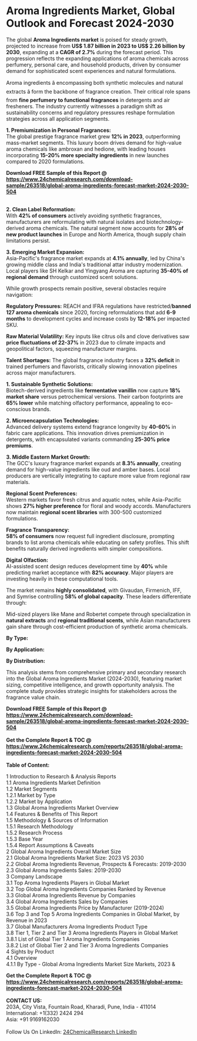 <h1>Aroma Ingredients Market, Global Outlook and Forecast 2024-2030</h1><p>The global <strong>Aroma Ingredients market</strong> is poised for steady growth, projected to increase from <strong>US$ 1.87 billion in 2023 to US$ 2.26 billion by 2030</strong>, expanding at a <strong>CAGR of 2.7%</strong> during the forecast period. This progression reflects the expanding applications of aroma chemicals across perfumery, personal care, and household products, driven by consumer demand for sophisticated scent experiences and natural formulations.</p><p>Aroma ingredients â encompassing both synthetic molecules and natural extracts â form the backbone of fragrance creation. Their critical role spans from <strong>fine perfumery to functional fragrances</strong> in detergents and air fresheners. The industry currently witnesses a paradigm shift as sustainability concerns and regulatory pressures reshape formulation strategies across all application segments.</p><p><strong>1. Premiumization in Personal Fragrances:</strong><br>
The global prestige fragrance market grew <strong>12% in 2023</strong>, outperforming mass-market segments. This luxury boom drives demand for high-value aroma chemicals like ambroxan and hedione, with leading houses incorporating <strong>15-20% more specialty ingredients</strong> in new launches compared to 2020 formulations.</p><div><b>Download FREE Sample of this Report @ 
            <a href="https://www.24chemicalresearch.com/download-sample/263518/global-aroma-ingredients-forecast-market-2024-2030-504">
            https://www.24chemicalresearch.com/download-sample/263518/global-aroma-ingredients-forecast-market-2024-2030-504</a></b></div><br><p><strong>2. Clean Label Reformation:</strong><br>
With <strong>42% of consumers</strong> actively avoiding synthetic fragrances, manufacturers are reformulating with natural isolates and biotechnology-derived aroma chemicals. The natural segment now accounts for <strong>28% of new product launches</strong> in Europe and North America, though supply chain limitations persist.</p><p><strong>3. Emerging Market Expansion:</strong><br>
Asia-Pacific's fragrance market expands at <strong>4.1% annually</strong>, led by China's growing middle class and India's traditional attar industry modernization. Local players like SH Kelkar and Yingyang Aroma are capturing <strong>35-40% of regional demand</strong> through customized scent solutions.</p><p>While growth prospects remain positive, several obstacles require navigation:</p><p><strong>Regulatory Pressures:</strong> REACH and IFRA regulations have restricted/<strong>banned 127 aroma chemicals</strong> since 2020, forcing reformulations that add <strong>6-9 months</strong> to development cycles and increase costs by <strong>12-18%</strong> per impacted SKU.</p><p><strong>Raw Material Volatility:</strong> Key inputs like citrus oils and clove derivatives saw <strong>price fluctuations of 22-37%</strong> in 2023 due to climate impacts and geopolitical factors, squeezing manufacturer margins.</p><p><strong>Talent Shortages:</strong> The global fragrance industry faces a <strong>32% deficit</strong> in trained perfumers and flavorists, critically slowing innovation pipelines across major manufacturers.</p><p><strong>1. Sustainable Synthetic Solutions:</strong><br>
Biotech-derived ingredients like <strong>fermentative vanillin</strong> now capture <strong>18% market share</strong> versus petrochemical versions. Their carbon footprints are <strong>65% lower</strong> while matching olfactory performance, appealing to eco-conscious brands.</p><p><strong>2. Microencapsulation Technologies:</strong><br>
Advanced delivery systems extend fragrance longevity by <strong>40-60%</strong> in fabric care applications. This innovation drives premiumization in detergents, with encapsulated variants commanding <strong>25-30% price premiums</strong>.</p><p><strong>3. Middle Eastern Market Growth:</strong><br>
The GCC's luxury fragrance market expands at <strong>8.3% annually</strong>, creating demand for high-value ingredients like oud and amber bases. Local producers are vertically integrating to capture more value from regional raw materials.</p><p><strong>Regional Scent Preferences:</strong><br>
	Western markets favor fresh citrus and aquatic notes, while Asia-Pacific shows <strong>27% higher preference</strong> for floral and woody accords. Manufacturers now maintain <strong>regional scent libraries</strong> with 300-500 customized formulations.</p><p><strong>Fragrance Transparency:</strong><br>
	<strong>58% of consumers</strong> now request full ingredient disclosure, prompting brands to list aroma chemicals while educating on safety profiles. This shift benefits naturally derived ingredients with simpler compositions.</p><p><strong>Digital Olfaction:</strong><br>
	AI-assisted scent design reduces development time by <strong>40%</strong> while predicting market acceptance with <strong>82% accuracy</strong>. Major players are investing heavily in these computational tools.</p><p>The market remains <strong>highly consolidated</strong>, with Givaudan, Firmenich, IFF, and Symrise controlling <strong>58% of global capacity</strong>. These leaders differentiate through:</p><p>Mid-sized players like Mane and Robertet compete through specialization in <strong>natural extracts</strong> and <strong>regional traditional scents</strong>, while Asian manufacturers gain share through cost-efficient production of synthetic aroma chemicals.</p><p><strong>By Type:</strong></p><p><strong>By Application:</strong></p><p><strong>By Distribution:</strong></p><p>This analysis stems from comprehensive primary and secondary research into the Global Aroma Ingredients Market (2024-2030), featuring market sizing, competitive intelligence, and growth opportunity analysis. The complete study provides strategic insights for stakeholders across the fragrance value chain.</p><div><b>Download FREE Sample of this Report @ 
            <a href="https://www.24chemicalresearch.com/download-sample/263518/global-aroma-ingredients-forecast-market-2024-2030-504">
            https://www.24chemicalresearch.com/download-sample/263518/global-aroma-ingredients-forecast-market-2024-2030-504</a></b></div><br><div><b>Get the Complete Report & TOC @ 
            <a href="https://www.24chemicalresearch.com/reports/263518/global-aroma-ingredients-forecast-market-2024-2030-504">
            https://www.24chemicalresearch.com/reports/263518/global-aroma-ingredients-forecast-market-2024-2030-504</a></b></div><br>
            <b>Table of Content:</b><p>1 Introduction to Research & Analysis Reports<br />
    1.1 Aroma Ingredients Market Definition<br />
    1.2 Market Segments<br />
        1.2.1 Market by Type<br />
        1.2.2 Market by Application<br />
    1.3 Global Aroma Ingredients Market Overview<br />
    1.4 Features & Benefits of This Report<br />
    1.5 Methodology & Sources of Information<br />
        1.5.1 Research Methodology<br />
        1.5.2 Research Process<br />
        1.5.3 Base Year<br />
        1.5.4 Report Assumptions & Caveats<br />
2 Global Aroma Ingredients Overall Market Size<br />
    2.1 Global Aroma Ingredients Market Size: 2023 VS 2030<br />
    2.2 Global Aroma Ingredients Revenue, Prospects & Forecasts: 2019-2030<br />
    2.3 Global Aroma Ingredients Sales: 2019-2030<br />
3 Company Landscape<br />
    3.1 Top Aroma Ingredients Players in Global Market<br />
    3.2 Top Global Aroma Ingredients Companies Ranked by Revenue<br />
    3.3 Global Aroma Ingredients Revenue by Companies<br />
    3.4 Global Aroma Ingredients Sales by Companies<br />
    3.5 Global Aroma Ingredients Price by Manufacturer (2019-2024)<br />
    3.6 Top 3 and Top 5 Aroma Ingredients Companies in Global Market, by Revenue in 2023<br />
    3.7 Global Manufacturers Aroma Ingredients Product Type<br />
    3.8 Tier 1, Tier 2 and Tier 3 Aroma Ingredients Players in Global Market<br />
        3.8.1 List of Global Tier 1 Aroma Ingredients Companies<br />
        3.8.2 List of Global Tier 2 and Tier 3 Aroma Ingredients Companies<br />
4 Sights by Product<br />
    4.1 Overview<br />
        4.1.1 By Type - Global Aroma Ingredients Market Size Markets, 2023 &</p><div><b>Get the Complete Report & TOC @ 
            <a href="https://www.24chemicalresearch.com/reports/263518/global-aroma-ingredients-forecast-market-2024-2030-504">
            https://www.24chemicalresearch.com/reports/263518/global-aroma-ingredients-forecast-market-2024-2030-504</a></b></div><br><b>CONTACT US:</b><br>
            203A, City Vista, Fountain Road, Kharadi, Pune, India - 411014<br>
            International: +1(332) 2424 294<br>
            Asia: +91 9169162030 <br><br>
            Follow Us On LinkedIn: <a href="https://www.linkedin.com/company/24chemicalresearch/">24ChemicalResearch LinkedIn</a>